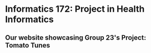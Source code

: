 # Informatics 172: Project in Health Informatics
## Our website showcasing Group 23's Project: Tomato Tunes
